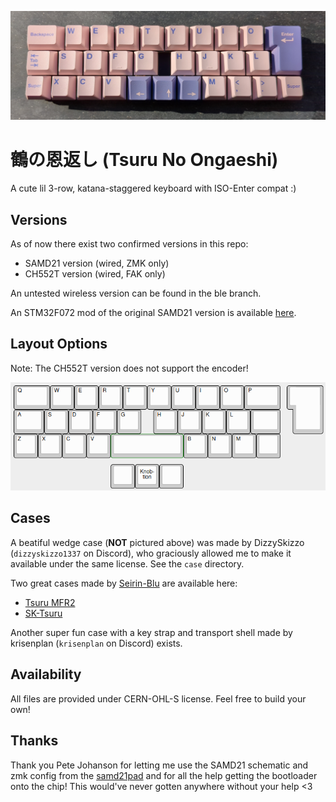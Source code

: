 ![tsuru](https://github.com/kilipan/tsuru/blob/main/img/tsuru_photo.jpg?raw=true)

# 鶴の恩返し (Tsuru No Ongaeshi)
A cute lil 3-row, katana-staggered keyboard with ISO-Enter compat :)

## Versions
As of now there exist two confirmed versions in this repo:
- SAMD21 version (wired, ZMK only)
- CH552T version (wired, FAK only)

An untested wireless version can be found in the ble branch.

An STM32F072 mod of the original SAMD21 version is available [here](https://github.com/calvin-mcd/tsuru-STM).

## Layout Options
Note: The CH552T version does not support the encoder!

![KLE](https://github.com/kilipan/tsuru/blob/main/img/tsuru_KLE.png?raw=true)

## Cases
A beatiful wedge case (**NOT** pictured above) was made by DizzySkizzo (`dizzyskizzo1337` on Discord), who graciously allowed me to make it available under the same license. See the `case` directory.

Two great cases made by [Seirin-Blu](https://github.com/seirin-blu) are available here:
- [Tsuru MFR2](https://github.com/seirin-blu/Tsuru-MFR2)
- [SK-Tsuru](https://github.com/seirin-blu/SK-Tsuru)

Another super fun case with a key strap and transport shell made by krisenplan (`krisenplan` on Discord) exists.

## Availability
All files are provided under CERN-OHL-S license. Feel free to build your own!

## Thanks
Thank you Pete Johanson for letting me use the SAMD21 schematic and zmk config from the [samd21pad](https://github.com/petejohanson/samd21pad/) and for all the help getting the bootloader onto the chip!
This would've never gotten anywhere without your help <3
